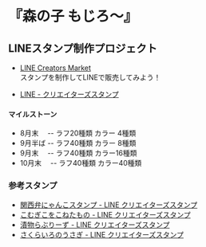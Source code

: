 『森の子 もじろ〜』
===================

## LINEスタンプ制作プロジェクト

- [LINE Creators Market](https://creator.line.me/ja/)  
  スタンプを制作してLINEで販売してみよう！

- [LINE - クリエイターズスタンプ](https://store.line.me/stickershop/showcase/top_creators/ja)


#### マイルストーン

-  8月末　 -- ラフ20種類 カラー 4種類
-  9月半ば -- ラフ40種類 カラー 8種類
-  9月末　 -- ラフ40種類 カラー16種類
- 10月末　 -- ラフ40種類 カラー40種類

### 参考スタンプ

- [関西弁にゃんこスタンプ - LINE クリエイターズスタンプ](https://store.line.me/stickershop/product/1002405/ja)
- [こむぎこをこねたもの - LINE クリエイターズスタンプ](https://store.line.me/stickershop/product/1000963/ja)
- [漬物らぶりーず - LINE クリエイターズスタンプ](https://store.line.me/stickershop/product/1008834/ja)
- [さくらいろのうさぎ - LINE クリエイターズスタンプ](https://store.line.me/stickershop/product/1001283/ja)
